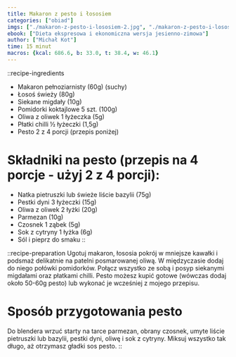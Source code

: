 ```yaml
---
title: Makaron z pesto i łososiem
categories: ["obiad"]
imgs: ["./makaron-z-pesto-i-lososiem-2.jpg", "./makaron-z-pesto-i-lososiem-1.jpg"]
ebook: ["Dieta ekspresowa i ekonomiczna wersja jesienno-zimowa"]
author: ["Michał Kot"]
time: 15 minut
macros: {kcal: 686.6, b: 33.0, t: 38.4, w: 46.1}
---
```


::recipe-ingredients
- Makaron pełnoziarnisty (60g) (suchy)
- Łosoś świeży (80g)
- Siekane migdały (10g)
- Pomidorki koktajlowe 5 szt. (100g)
- Oliwa z oliwek 1 łyżeczka (5g)
- Płatki chilli ½ łyżeczki (1,5g)
- Pesto 2 z 4 porcji (przepis poniżej)

# Składniki na pesto (przepis na 4 porcje - użyj 2 z 4 porcji):
- Natka pietruszki lub świeże liście bazylii (75g)
- Pestki dyni 3 łyżeczki (15g)
- Oliwa z oliwek 2 łyżki (20g)
- Parmezan (10g)
- Czosnek 1 ząbek (5g)
- Sok z cytryny 1 łyżka (6g)
- Sól i pieprz do smaku
::

::recipe-preparation
Ugotuj makaron, łososia pokrój w mniejsze kawałki i podsmaż delikatnie na patelni posmarowanej oliwą. W międzyczasie dodaj do niego połówki pomidorków. Połącz wszystko ze sobą i posyp siekanymi migdałami oraz płatkami chilli. Pesto możesz kupić gotowe (wówczas dodaj około 50-60g pesto) lub wykonać je wcześniej z mojego przepisu.

# Sposób przygotowania pesto
Do blendera wrzuć starty na tarce parmezan, obrany czosnek, umyte liście pietruszki lub bazylii, pestki dyni, oliwę i sok z cytryny. Miksuj wszystko tak długo, aż otrzymasz gładki sos pesto.
::